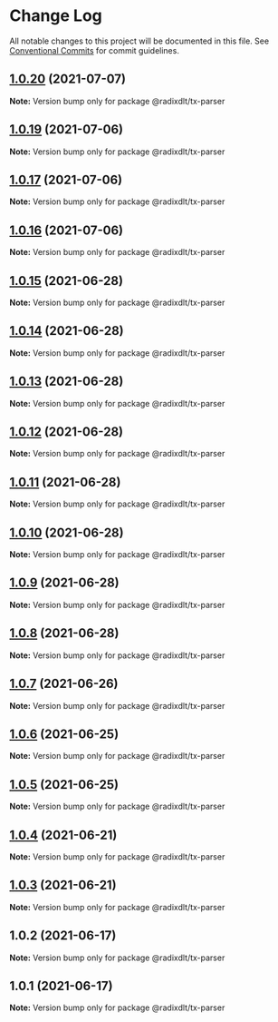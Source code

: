 # Change Log

All notable changes to this project will be documented in this file.
See [Conventional Commits](https://conventionalcommits.org) for commit guidelines.

## [1.0.20](https://github.com/radixdlt/radixdlt-javascript/compare/@radixdlt/tx-parser@1.0.19...@radixdlt/tx-parser@1.0.20) (2021-07-07)

**Note:** Version bump only for package @radixdlt/tx-parser





## [1.0.19](https://github.com/radixdlt/radixdlt-javascript/compare/@radixdlt/tx-parser@1.0.15...@radixdlt/tx-parser@1.0.19) (2021-07-06)

**Note:** Version bump only for package @radixdlt/tx-parser





## [1.0.17](https://github.com/radixdlt/radixdlt-javascript/compare/@radixdlt/tx-parser@1.0.15...@radixdlt/tx-parser@1.0.17) (2021-07-06)

**Note:** Version bump only for package @radixdlt/tx-parser





## [1.0.16](https://github.com/radixdlt/radixdlt-javascript/compare/@radixdlt/tx-parser@1.0.15...@radixdlt/tx-parser@1.0.16) (2021-07-06)

**Note:** Version bump only for package @radixdlt/tx-parser





## [1.0.15](https://github.com/radixdlt/radixdlt-javascript/compare/@radixdlt/tx-parser@1.0.14...@radixdlt/tx-parser@1.0.15) (2021-06-28)

**Note:** Version bump only for package @radixdlt/tx-parser





## [1.0.14](https://github.com/radixdlt/radixdlt-javascript/compare/@radixdlt/tx-parser@1.0.13...@radixdlt/tx-parser@1.0.14) (2021-06-28)

**Note:** Version bump only for package @radixdlt/tx-parser





## [1.0.13](https://github.com/radixdlt/radixdlt-javascript/compare/@radixdlt/tx-parser@1.0.12...@radixdlt/tx-parser@1.0.13) (2021-06-28)

**Note:** Version bump only for package @radixdlt/tx-parser





## [1.0.12](https://github.com/radixdlt/radixdlt-javascript/compare/@radixdlt/tx-parser@1.0.11...@radixdlt/tx-parser@1.0.12) (2021-06-28)

**Note:** Version bump only for package @radixdlt/tx-parser





## [1.0.11](https://github.com/radixdlt/radixdlt-javascript/compare/@radixdlt/tx-parser@1.0.10...@radixdlt/tx-parser@1.0.11) (2021-06-28)

**Note:** Version bump only for package @radixdlt/tx-parser





## [1.0.10](https://github.com/radixdlt/radixdlt-javascript/compare/@radixdlt/tx-parser@1.0.9...@radixdlt/tx-parser@1.0.10) (2021-06-28)

**Note:** Version bump only for package @radixdlt/tx-parser





## [1.0.9](https://github.com/radixdlt/radixdlt-javascript/compare/@radixdlt/tx-parser@1.0.8...@radixdlt/tx-parser@1.0.9) (2021-06-28)

**Note:** Version bump only for package @radixdlt/tx-parser





## [1.0.8](https://github.com/radixdlt/radixdlt-javascript/compare/@radixdlt/tx-parser@1.0.7...@radixdlt/tx-parser@1.0.8) (2021-06-28)

**Note:** Version bump only for package @radixdlt/tx-parser





## [1.0.7](https://github.com/radixdlt/radixdlt-javascript/compare/@radixdlt/tx-parser@1.0.6...@radixdlt/tx-parser@1.0.7) (2021-06-26)

**Note:** Version bump only for package @radixdlt/tx-parser





## [1.0.6](https://github.com/radixdlt/radixdlt-javascript/compare/@radixdlt/tx-parser@1.0.5...@radixdlt/tx-parser@1.0.6) (2021-06-25)

**Note:** Version bump only for package @radixdlt/tx-parser





## [1.0.5](https://github.com/radixdlt/radixdlt-javascript/compare/@radixdlt/tx-parser@1.0.4...@radixdlt/tx-parser@1.0.5) (2021-06-25)

**Note:** Version bump only for package @radixdlt/tx-parser





## [1.0.4](https://github.com/radixdlt/radixdlt-javascript/compare/@radixdlt/tx-parser@1.0.3...@radixdlt/tx-parser@1.0.4) (2021-06-21)

**Note:** Version bump only for package @radixdlt/tx-parser





## [1.0.3](https://github.com/radixdlt/radixdlt-javascript/compare/@radixdlt/tx-parser@1.0.2...@radixdlt/tx-parser@1.0.3) (2021-06-21)

**Note:** Version bump only for package @radixdlt/tx-parser





## 1.0.2 (2021-06-17)

**Note:** Version bump only for package @radixdlt/tx-parser





## 1.0.1 (2021-06-17)

**Note:** Version bump only for package @radixdlt/tx-parser
